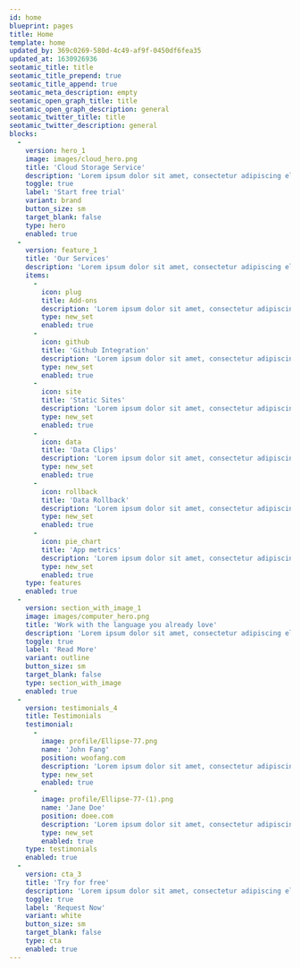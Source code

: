 ```yaml
---
id: home
blueprint: pages
title: Home
template: home
updated_by: 369c0269-580d-4c49-af9f-0450df6fea35
updated_at: 1630926936
seotamic_title: title
seotamic_title_prepend: true
seotamic_title_append: true
seotamic_meta_description: empty
seotamic_open_graph_title: title
seotamic_open_graph_description: general
seotamic_twitter_title: title
seotamic_twitter_description: general
blocks:
  -
    version: hero_1
    image: images/cloud_hero.png
    title: 'Cloud Storage Service'
    description: 'Lorem ipsum dolor sit amet, consectetur adipiscing elit. Non sem varius facilisis venenatis amet, eu.'
    toggle: true
    label: 'Start free trial'
    variant: brand
    button_size: sm
    target_blank: false
    type: hero
    enabled: true
  -
    version: feature_1
    title: 'Our Services'
    description: 'Lorem ipsum dolor sit amet, consectetur adipiscing elit. Non sem varius facilisis venenatis amet, eu.'
    items:
      -
        icon: plug
        title: Add-ons
        description: 'Lorem ipsum dolor sit amet, consectetur adipiscing elit.'
        type: new_set
        enabled: true
      -
        icon: github
        title: 'Github Integration'
        description: 'Lorem ipsum dolor sit amet, consectetur adipiscing elit.'
        type: new_set
        enabled: true
      -
        icon: site
        title: 'Static Sites'
        description: 'Lorem ipsum dolor sit amet, consectetur adipiscing elit.'
        type: new_set
        enabled: true
      -
        icon: data
        title: 'Data Clips'
        description: 'Lorem ipsum dolor sit amet, consectetur adipiscing elit.'
        type: new_set
        enabled: true
      -
        icon: rollback
        title: 'Data Rollback'
        description: 'Lorem ipsum dolor sit amet, consectetur adipiscing elit.'
        type: new_set
        enabled: true
      -
        icon: pie_chart
        title: 'App metrics'
        description: 'Lorem ipsum dolor sit amet, consectetur adipiscing elit.'
        type: new_set
        enabled: true
    type: features
    enabled: true
  -
    version: section_with_image_1
    image: images/computer_hero.png
    title: 'Work with the language you already love'
    description: 'Lorem ipsum dolor sit amet, consectetur adipiscing elit. Non sem varius facilisis venenatis amet, eu.'
    toggle: true
    label: 'Read More'
    variant: outline
    button_size: sm
    target_blank: false
    type: section_with_image
    enabled: true
  -
    version: testimonials_4
    title: Testimonials
    testimonial:
      -
        image: profile/Ellipse-77.png
        name: 'John Fang'
        position: woofang.com
        description: 'Lorem ipsum dolor sit amet, consectetur adipiscing elit. Non sem varius facilisis venenatis amet, eu.'
        type: new_set
        enabled: true
      -
        image: profile/Ellipse-77-(1).png
        name: 'Jane Doe'
        position: doee.com
        description: 'Lorem ipsum dolor sit amet, consectetur adipiscing elit. Non sem varius facilisis venenatis amet, eu.'
        type: new_set
        enabled: true
    type: testimonials
    enabled: true
  -
    version: cta_3
    title: 'Try for free'
    description: 'Lorem ipsum dolor sit amet, consectetur adipiscing elit. Non sem varius facilisis venenatis amet, eu.'
    toggle: true
    label: 'Request Now'
    variant: white
    button_size: sm
    target_blank: false
    type: cta
    enabled: true
---
```

